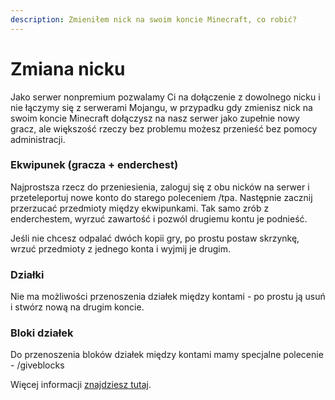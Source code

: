 ```yaml
---
description: Zmieniłem nick na swoim koncie Minecraft, co robić?
---
```


# Zmiana nicku

Jako serwer nonpremium pozwalamy Ci na dołączenie z dowolnego nicku i nie łączymy się z serwerami Mojangu, w przypadku gdy zmienisz nick na swoim koncie Minecraft dołączysz na nasz serwer jako zupełnie nowy gracz, ale większość rzeczy bez problemu możesz przenieść bez pomocy administracji.

### Ekwipunek (gracza + enderchest)

Najprostsza rzecz do przeniesienia, zaloguj się z obu nicków na serwer i przeteleportuj nowe konto do starego poleceniem /tpa. Następnie zacznij przerzucać przedmioty między ekwipunkami. Tak samo zrób z enderchestem, wyrzuć zawartość i pozwól drugiemu kontu je podnieść.

Jeśli nie chcesz odpalać dwóch kopii gry, po prostu postaw skrzynkę, wrzuć przedmioty z jednego konta i wyjmij je drugim.

### Działki

Nie ma możliwości przenoszenia działek między kontami - po prostu ją usuń i stwórz nową na drugim koncie.

### Bloki działek

Do przenoszenia bloków działek między kontami mamy specjalne polecenie - /giveblocks

Więcej informacji [znajdziesz tutaj](https://wiki.kiwimc.pl/gra-na-serwerze/claimy#czy-moge-komus-oddac-swoje-claim-bloki).

